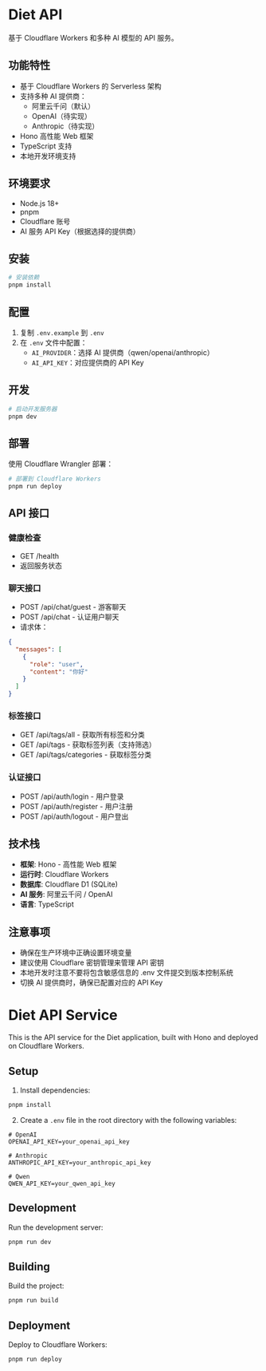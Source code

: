 # Diet API

基于 Cloudflare Workers 和多种 AI 模型的 API 服务。

## 功能特性

- 基于 Cloudflare Workers 的 Serverless 架构
- 支持多种 AI 提供商：
  - 阿里云千问（默认）
  - OpenAI（待实现）
  - Anthropic（待实现）
- Hono 高性能 Web 框架
- TypeScript 支持
- 本地开发环境支持

## 环境要求

- Node.js 18+
- pnpm
- Cloudflare 账号
- AI 服务 API Key（根据选择的提供商）

## 安装

```bash
# 安装依赖
pnpm install
```

## 配置

1. 复制 `.env.example` 到 `.env`
2. 在 `.env` 文件中配置：
   - `AI_PROVIDER`：选择 AI 提供商（qwen/openai/anthropic）
   - `AI_API_KEY`：对应提供商的 API Key

## 开发

```bash
# 启动开发服务器
pnpm dev
```

## 部署

使用 Cloudflare Wrangler 部署：

```bash
# 部署到 Cloudflare Workers
pnpm run deploy
```

## API 接口

### 健康检查
- GET /health
- 返回服务状态

### 聊天接口
- POST /api/chat/guest - 游客聊天
- POST /api/chat - 认证用户聊天
- 请求体：
```json
{
  "messages": [
    {
      "role": "user",
      "content": "你好"
    }
  ]
}
```

### 标签接口
- GET /api/tags/all - 获取所有标签和分类
- GET /api/tags - 获取标签列表（支持筛选）
- GET /api/tags/categories - 获取标签分类

### 认证接口
- POST /api/auth/login - 用户登录
- POST /api/auth/register - 用户注册
- POST /api/auth/logout - 用户登出

## 技术栈

- **框架**: Hono - 高性能 Web 框架
- **运行时**: Cloudflare Workers
- **数据库**: Cloudflare D1 (SQLite)
- **AI 服务**: 阿里云千问 / OpenAI
- **语言**: TypeScript

## 注意事项

- 确保在生产环境中正确设置环境变量
- 建议使用 Cloudflare 密钥管理来管理 API 密钥
- 本地开发时注意不要将包含敏感信息的 .env 文件提交到版本控制系统
- 切换 AI 提供商时，确保已配置对应的 API Key

# Diet API Service

This is the API service for the Diet application, built with Hono and deployed on Cloudflare Workers.

## Setup

1. Install dependencies:
```bash
pnpm install
```

2. Create a `.env` file in the root directory with the following variables:
```env
# OpenAI
OPENAI_API_KEY=your_openai_api_key

# Anthropic
ANTHROPIC_API_KEY=your_anthropic_api_key

# Qwen
QWEN_API_KEY=your_qwen_api_key
```

## Development

Run the development server:
```bash
pnpm run dev
```

## Building

Build the project:
```bash
pnpm run build
```

## Deployment

Deploy to Cloudflare Workers:
```bash
pnpm run deploy
```
 